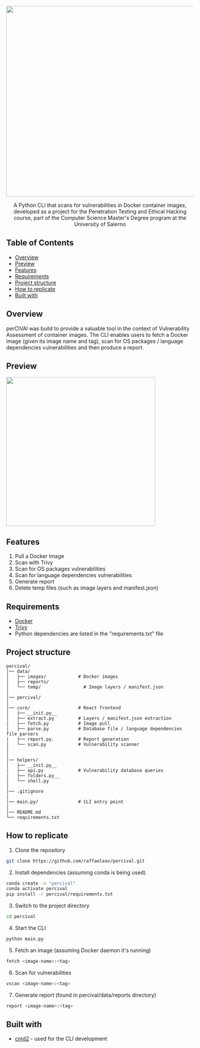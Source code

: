 <p align="center">
  <img src="" width="512" heigth="120">
</p>


<p align="center">
  A Python CLI that scans for vulnerabilities in Docker container images, developed as a project for the Penetration Testing and Ethical Hacking course, part of the Computer Science Master's Degree program at the University of Salerno
</p>


## Table of Contents
- [Overview](#Overview)
- [Preview](#Preview)
- [Features](#Features)
- [Requirements](#Requirements)
- [Project structure](#Project-structure)
- [How to replicate](#How-to-replicate)
- [Built with](#Built-with)


## Overview 
<p>
    perCIVAl was build to provide a valuable tool in the context of Vulnerability Assessment of container images. The CLI enables users to fetch a Docker image (given its image name and tag), scan for OS packages / language dependencies vulnerabilities and then produce a report.
</p>


## Preview
<p>
  <img src="" width="400" heigth="400">
</p>


## Features
1) Pull a Docker Image
2) Scan with Trivy
3) Scan for OS packages vulnerabilities
4) Scan for language dependencies vulnerabilities
5) Generate report
6) Delete temp files (such as image layers and manifest.json)


## Requirements 
- [Docker](https://www.docker.com)
- [Trivy](https://github.com/aquasecurity/trivy)
- Python dependencies are listed in the "requirements.txt" file

## Project structure
```
percival/
│── data/                  
│   ├── images/            # Docker images
│   ├── reports/		   
│   └── temp/       	     # Image layers / manifest.json
│
│── percival/              
│
│── core/                  # React frontend
│   ├── __init.py__        
│   ├── extract.py	       # Layers / manifest.json extraction
|   ├── fetch.py           # Image pull
│   ├── parse.py           # Database file / language dependencies file parsers
|   ├── report.py.         # Report generation
|   └── scan.py            # Vulnerability scanner
│  
│ 
│── helpers/               
│   ├── __init.py__     
│   ├── api.py             # Vulnerability database queries
|   ├── folders.py__     
│   └── shell.py	       
│
│── .gitignore
|
│── main.py/               # CLI entry point
|
│── README.md
└── requirements.txt
```          


## How to replicate
1) Clone the repository
```bash
git clone https://github.com/raffaeleav/percival.git
```
2) Install dependencies (assuming conda is being used)
```bash
conda create -n "percival"
conda activate percival
pip install -r percival/requirements.txt
```
3) Switch to the project directory
```bash
cd percival
```
4) Start the CLI
```bash
python main.py
```
5) Fetch an image (assuming Docker daemon it's running)
```bash
fetch <image-name>:<tag>
```
6) Scan for vulnerabilities
```bash
vscan <image-name>:<tag>
```
7) Generate report (found in percival/data/reports directory)
```bash
report <image-name>:<tag>
```

## Built with
- [cmd2](https://cmd2.readthedocs.io/en/latest/) - used for the CLI development